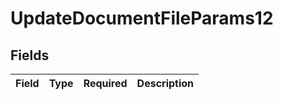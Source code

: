# UpdateDocumentFileParams12


## Fields

| Field       | Type        | Required    | Description |
| ----------- | ----------- | ----------- | ----------- |